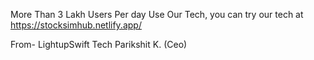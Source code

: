 More Than 3 Lakh Users Per day Use Our Tech, you can try our tech 
at https://stocksimhub.netlify.app/


From- LightupSwift Tech
Parikshit K.
(Ceo)
